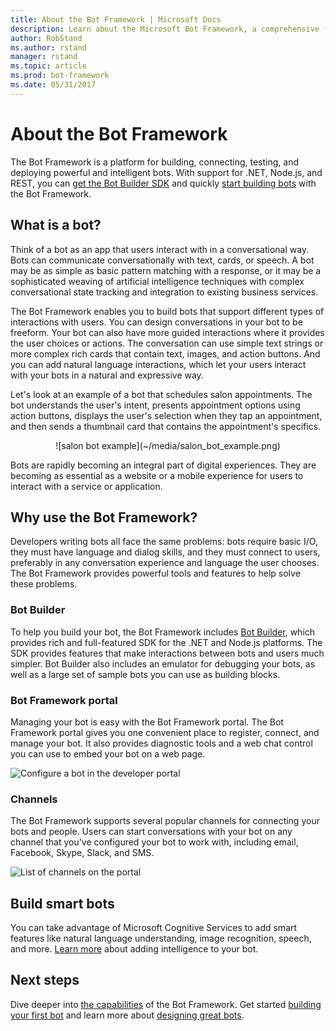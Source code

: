 ```yaml
---
title: About the Bot Framework | Microsoft Docs
description: Learn about the Microsoft Bot Framework, a comprehensive framework of tools and services to build and deploy high quality bots.
author: RobStand
ms.author: rstand
manager: rstand
ms.topic: article
ms.prod: bot-framework
ms.date: 05/31/2017
---
```


# About the Bot Framework

The Bot Framework is a platform for building, connecting, testing, and deploying powerful and intelligent bots. With support for .NET, Node.js, and REST, you can [get the Bot Builder SDK](resources-tools-downloads.md) and quickly [start building bots](bot-builder-overview-getstarted.md) with the Bot Framework.

## What is a bot?
Think of a bot as an app that users interact with in a conversational way. Bots can communicate conversationally with text, cards, or speech. A bot may be as simple as basic pattern matching with a response, or it may be a sophisticated weaving of artificial intelligence techniques with complex conversational state tracking and integration to existing business services.

The Bot Framework enables you to build bots that support different types of interactions with users. You can design conversations in your bot to be freeform. Your bot can also have more guided interactions where it provides the user choices or actions. The conversation can use simple text strings or more complex rich cards that contain text, images, and action buttons. And you can add natural language interactions, which let your users interact with your bots in a natural and expressive way.

Let's look at an example of a bot that schedules salon appointments. The bot understands the user's intent, presents appointment options using action buttons, displays the user's selection when they tap an appointment, and then sends a thumbnail card that contains the appointment's specifics.
<p>
<div style="text-align: center" markdown="1">
![salon bot example](~/media/salon_bot_example.png)
</div>  

Bots are rapidly becoming an integral part of digital experiences. They are becoming as essential as a website or a mobile experience for users to interact with a service or application.

## Why use the Bot Framework?
Developers writing bots all face the same problems: bots require basic I/O, they must have language and dialog skills, and they must connect to users, preferably in any conversation experience and language the user chooses. The Bot Framework provides powerful tools and features to help solve these problems.

### Bot Builder
To help you build your bot, the Bot Framework includes [Bot Builder](bot-builder-overview-getstarted.md), which provides rich and full-featured SDK for the .NET and Node.js platforms. The SDK provides features that make interactions between bots and users much simpler. Bot Builder also includes an emulator for debugging your bots, as well as a large set of sample bots you can use as building blocks.

### Bot Framework portal
Managing your bot is easy with the Bot Framework  portal. The Bot Framework  portal gives you one convenient place to register, connect, and manage your bot. It also provides diagnostic tools and a web chat control you can use to embed your bot on a web page.

![Configure a bot in the developer portal](~/media/portal-configure-bot.png)

### Channels
The Bot Framework supports several popular channels for connecting your bots and people. Users can start conversations with your bot on any channel that you've configured your bot to work with, including email, Facebook, Skype, Slack, and SMS.

![List of channels on the portal](~/media/portal-channels-list.png)

## Build smart bots
You can take advantage of Microsoft Cognitive Services to add smart features like natural language understanding, image recognition, speech, and more. [Learn more](~/cognitive-services-bot-intelligence-overview.md) about adding intelligence to your bot.

## Next steps
Dive deeper into [the capabilities](overview-how-bot-framework-works.md) of the Bot Framework. Get started  [building your first bot](bot-builder-overview-getstarted.md) and learn more about [designing great bots](~/bot-design-principles.md).

[NodeGetStarted]:~/nodejs/bot-builder-nodejs-quickstart.md
[DotNETGetStarted]:~/dotnet/bot-builder-dotnet-quickstart
